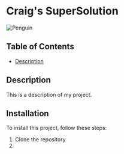 # Craig's SuperSolution
![Penguin](Resources\penguin.ico)

## Table of Contents

* [Description](#description)

## Description

This is a description of my project.

## Installation

To install this project, follow these steps:

1. Clone the repository
1. 
